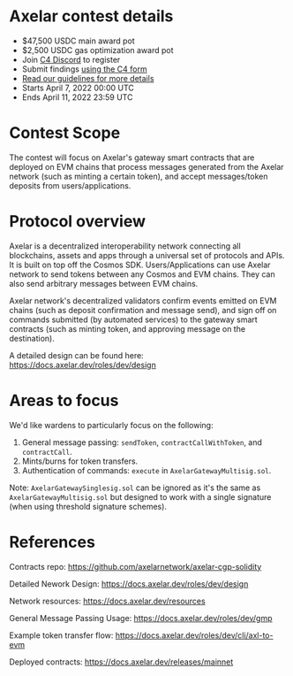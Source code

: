 # Axelar contest details
- $47,500 USDC main award pot
- $2,500 USDC gas optimization award pot
- Join [C4 Discord](https://discord.gg/code4rena) to register
- Submit findings [using the C4 form](https://code4rena.com/contests/2022-04-axelar-network-contest/submit)
- [Read our guidelines for more details](https://docs.code4rena.com/roles/wardens)
- Starts April 7, 2022 00:00 UTC
- Ends April 11, 2022 23:59 UTC

# Contest Scope

The contest will focus on Axelar's gateway smart contracts that are deployed on EVM chains
that process messages generated from the Axelar network (such as minting a certain token),
and accept messages/token deposits from users/applications.

# Protocol overview

Axelar is a decentralized interoperability network connecting all blockchains, assets and apps through a universal set of protocols and APIs.
It is built on top off the Cosmos SDK. Users/Applications can use Axelar network to send tokens between any Cosmos and EVM chains. They can also
send arbitrary messages between EVM chains.

Axelar network's decentralized validators confirm events emitted on EVM chains (such as deposit confirmation and message send),
and sign off on commands submitted (by automated services) to the gateway smart contracts (such as minting token, and approving message on the destination).

A detailed design can be found here: https://docs.axelar.dev/roles/dev/design

# Areas to focus

We'd like wardens to particularly focus on the following:

1. General message passing: `sendToken`, `contractCallWithToken`, and `contractCall`.
2. Mints/burns for token transfers.
3. Authentication of commands: `execute` in `AxelarGatewayMultisig.sol`.

Note: `AxelarGatewaySinglesig.sol` can be ignored as it's the same as `AxelarGatewayMultisig.sol` but designed to work with a single signature (when using threshold signature schemes).

# References

Contracts repo: https://github.com/axelarnetwork/axelar-cgp-solidity

Detailed Nework Design: https://docs.axelar.dev/roles/dev/design

Network resources: https://docs.axelar.dev/resources

General Message Passing Usage: https://docs.axelar.dev/roles/dev/gmp

Example token transfer flow: https://docs.axelar.dev/roles/dev/cli/axl-to-evm

Deployed contracts: https://docs.axelar.dev/releases/mainnet
